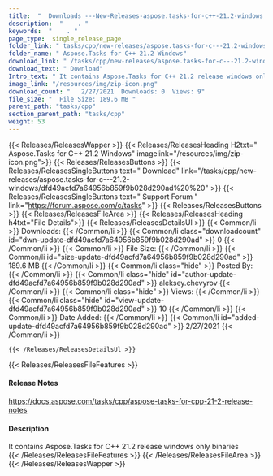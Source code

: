 ```yaml
---
title:  "  Downloads ---New-Releases-aspose.tasks-for-c++-21.2-windows . " 
description:  "    . " 
keywords:  "    . " 
page_type:  single_release_page
folder_link: " tasks/cpp/new-releases/aspose.tasks-for-c---21.2-windows/"
folder_name: " Aspose.Tasks for C++ 21.2 Windows"
download_link: " /tasks/cpp/new-releases/aspose.tasks-for-c---21.2-windows/dfd49acfd7a64956b859f9b028d290ad"
download_text: " Download"
Intro_text: " It contains Aspose.Tasks for C++ 21.2 release windows only binaries"
image_link: "/resources/img/zip-icon.png"
download_count: "   2/27/2021  Downloads: 0  Views: 9"
file_size: "  File Size: 189.6 MB "
parent_path: "tasks/cpp"
section_parent_path: "tasks/cpp"
weight: 53 
---
```


{{< Releases/ReleasesWapper >}}
  {{< Releases/ReleasesHeading H2txt=" Aspose.Tasks for C++ 21.2 Windows" imagelink="/resources/img/zip-icon.png">}}
  {{< Releases/ReleasesButtons >}}
    {{< Releases/ReleasesSingleButtons text=" Download" link="/tasks/cpp/new-releases/aspose.tasks-for-c---21.2-windows/dfd49acfd7a64956b859f9b028d290ad%20%20" >}}
    {{< Releases/ReleasesSingleButtons text=" Support Forum " link="https://forum.aspose.com/c/tasks" >}}
  {{< Releases/ReleasesButtons >}}
  {{< Releases/ReleasesFileArea >}}
    {{< Releases/ReleasesHeading h4txt="File Details">}}
    {{< Releases/ReleasesDetailsUl >}}
            {{< Common/li  >}} Downloads: {{< /Common/li >}} 
      {{< Common/li class="downloadcount" id="dwn-update-dfd49acfd7a64956b859f9b028d290ad" >}} 0 {{< /Common/li >}} 
      {{< Common/li  >}} File Size: {{< /Common/li >}} 
      {{< Common/li id="size-update-dfd49acfd7a64956b859f9b028d290ad" >}} 189.6 MB {{< /Common/li >}} 
      {{< Common/li  class="hide" >}} Posted By: {{< /Common/li >}} 
      {{< Common/li class="hide" id="author-update-dfd49acfd7a64956b859f9b028d290ad" >}} aleksey.chevyrov {{< /Common/li >}} 
      {{< Common/li class="hide"  >}} Views: {{< /Common/li >}} 
      {{< Common/li class="hide" id="view-update-dfd49acfd7a64956b859f9b028d290ad" >}} 10 {{< /Common/li >}} 
      {{< Common/li  >}} Date Added: {{< /Common/li >}} 
      {{< Common/li id="added-update-dfd49acfd7a64956b859f9b028d290ad" >}} 2/27/2021 {{< /Common/li >}} 

    {{< /Releases/ReleasesDetailsUl >}}

  {{< Releases/ReleasesFileFeatures >}}
      <h4>Release Notes</h4><div><a href="https://docs.aspose.com/tasks/cpp/aspose-tasks-for-cpp-21-2-release-notes">https://docs.aspose.com/tasks/cpp/aspose-tasks-for-cpp-21-2-release-notes</a></div><h4>Description</h4><div class="HTMLDescription">It contains Aspose.Tasks for C++ 21.2 release windows only binaries</div>
  {{< /Releases/ReleasesFileFeatures >}}
 {{< /Releases/ReleasesFileArea >}}
{{< /Releases/ReleasesWapper >}}



